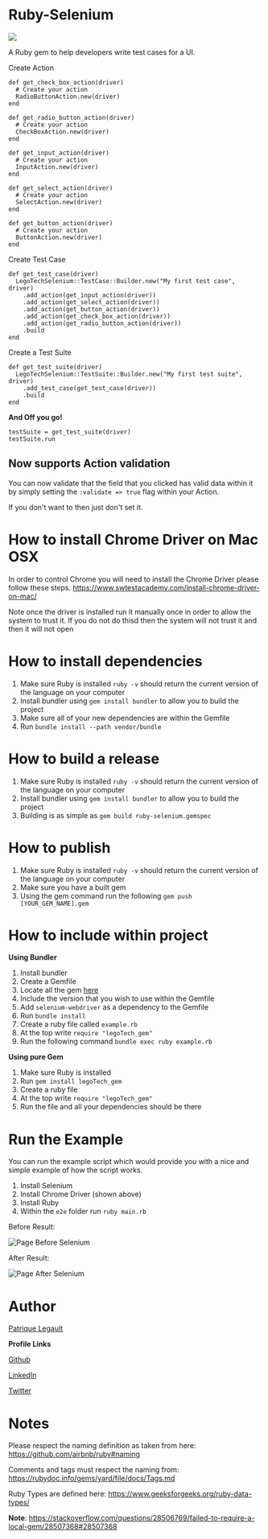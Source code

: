 # Ruby-Selenium

![](https://github.com/pat-lego/LegoTechGem/workflows/Test%20Feature/badge.svg)

A Ruby gem to help developers write test cases for a UI.

Create Action
```
def get_check_box_action(driver)
  # Create your action
  RadioButtonAction.new(driver)
end

def get_radio_button_action(driver)
  # Create your action
  CheckBoxAction.new(driver)
end

def get_input_action(driver)
  # Create your action
  InputAction.new(driver)
end

def get_select_action(driver)
  # Create your action
  SelectAction.new(driver)
end

def get_button_action(driver)
  # Create your action
  ButtonAction.new(driver)
end
```

Create Test Case
```
def get_test_case(driver)
  LegoTechSelenium::TestCase::Builder.new("My first test case", driver)
    .add_action(get_input_action(driver))
    .add_action(get_select_action(driver))
    .add_action(get_button_action(driver))
    .add_action(get_check_box_action(driver))
    .add_action(get_radio_button_action(driver))
    .build
end
```

Create a Test Suite
```
def get_test_suite(driver)
  LegoTechSelenium::TestSuite::Builder.new("My first test suite", driver)
    .add_test_case(get_test_case(driver))
    .build
end
```

**And Off you go!**

```
testSuite = get_test_suite(driver)
testSuite.run
```

## Now supports Action validation

You can now validate that the field that you clicked has valid data within it by simply setting the `:validate => true` flag within your Action.

If you don't want to then just don't set it.

# How to install Chrome Driver on Mac OSX

In order to control Chrome you will need to install the Chrome Driver please follow these steps.
https://www.swtestacademy.com/install-chrome-driver-on-mac/

Note once the driver is installed run it manually once in order to allow the system to trust it. If you do not do thisd then the system will not trust it and then it will not open

# How to install dependencies

1. Make sure Ruby is installed `ruby -v` should return the current version of the language on your computer
2. Install bundler using `gem install bundler` to allow you to build the project
3. Make sure all of your new dependencies are within the Gemfile
4. Run `bundle install --path vendor/bundle`

# How to build a release

1. Make sure Ruby is installed `ruby -v` should return the current version of the language on your computer
2. Install bundler using `gem install bundler` to allow you to build the project
3. Building is as simple as `gem build ruby-selenium.gemspec` 

# How to publish

1. Make sure Ruby is installed `ruby -v` should return the current version of the language on your computer
2. Make sure you have a built gem
3. Using the gem command run the following `gem push [YOUR_GEM_NAME].gem`

# How to include within project

**Using Bundler**

1. Install bundler
2. Create a Gemfile
3. Locate all the gem [here](https://rubygems.org/gems/legoTech_gem)
4. Include the version that you wish to use within the Gemfile 
5. Add `selenium-webdriver` as a dependency to the Gemfile
6. Run `bundle install`
7. Create a ruby file called `example.rb`
8. At the top write `require "legoTech_gem"`
9. Run the following command `bundle exec ruby example.rb`

**Using pure Gem**

1. Make sure Ruby is installed 
2. Run `gem install legoTech_gem`
3. Create a ruby file
4. At the top write `require "legoTech_gem"`
5. Run the file and all your dependencies should be there

# Run the Example

You can run the example script which would provide you  with a nice and simple example of how the script works.

1. Install Selenium
2. Install Chrome Driver (shown above)
3. Install Ruby
4. Within the `e2e` folder run `ruby main.rb`

Before Result:

![Page Before Selenium](https://i.imgur.com/vwGZ92G.png)

After Result:
 
![Page After Selenium](https://i.imgur.com/A8QF5kk.png)

# Author

[Patrique Legault](mailto:patrique.legault@gmail.com)

**Profile Links**

[Github](https://github.com/pat-lego)

[LinkedIn](https://www.linkedin.com/in/patrique-legault/)

[Twitter](https://twitter.com/_patlego)

# Notes

Please respect the naming definition as taken from here: https://github.com/airbnb/ruby#naming

Comments and tags must respect the naming from: https://rubydoc.info/gems/yard/file/docs/Tags.md

Ruby Types are defined here: https://www.geeksforgeeks.org/ruby-data-types/

**Note**: https://stackoverflow.com/questions/28506769/failed-to-require-a-local-gem/28507368#28507368
